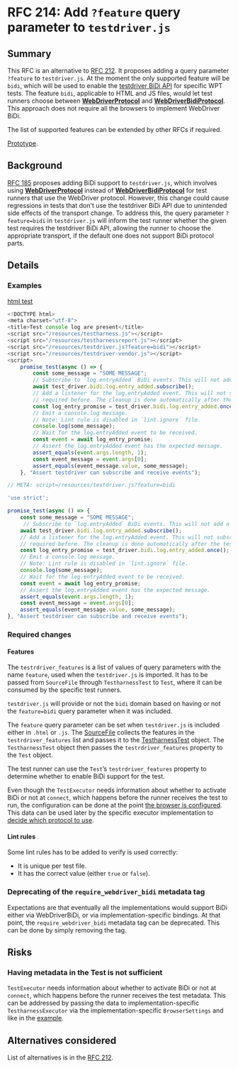 # RFC 214: Add `?feature` query parameter to `testdriver.js`

## Summary

This RFC is an alternative to [RFC 212](https://github.com/web-platform-tests/rfcs/pull/212). It proposes adding a query parameter `?feature` to `testdriver.js`. At the moment the only supported feature will be `bidi`, which will be used to enable the [testdriver BiDi API](https://github.com/web-platform-tests/rfcs/blob/master/rfcs/testdriver_bidi.md) for specific WPT tests. The feature `bidi`, applicable to HTML and JS files, would let test runners choose between [**WebDriverProtocol**](https://github.com/web-platform-tests/wpt/blob/f54cd920024da0857fdc5b036f16a7d1fd8792fd/tools/wptrunner/wptrunner/executors/executorwebdriver.py#L587) and [**WebDriverBidiProtocol**](https://github.com/web-platform-tests/wpt/blob/f54cd920024da0857fdc5b036f16a7d1fd8792fd/tools/wptrunner/wptrunner/executors/executorwebdriver.py#L679). This approach does not require all the browsers to implement WebDriver BiDi.

The list of supported features can be extended by other RFCs if required.

[Prototype](TODO).

## Background

[RFC 185](https://github.com/web-platform-tests/rfcs/blob/master/rfcs/testdriver_bidi.md) proposes adding BiDi support to  `testdriver.js`, which involves using [**WebDriverProtocol**](https://github.com/web-platform-tests/wpt/blob/f54cd920024da0857fdc5b036f16a7d1fd8792fd/tools/wptrunner/wptrunner/executors/executorwebdriver.py#L587) instead of [**WebDriverBidiProtocol**](https://github.com/web-platform-tests/wpt/blob/f54cd920024da0857fdc5b036f16a7d1fd8792fd/tools/wptrunner/wptrunner/executors/executorwebdriver.py#L679) for test runners that use the WebDriver protocol. However, this change could cause regressions in tests that don't use the testdriver BiDi API due to unintended side effects of the transport change. To address this, the query parameter `?feature=bidi` in `testdriver.js` will inform the test runner whether the given test requires the testdriver BiDi API, allowing the runner to choose the appropriate transport, if the default one does not support BiDi protocol parts.

## Details

### Examples

[html test](https://github.com/web-platform-tests/wpt/blob/9395d384f5c69a9a3a7fc4de04249f77500b2d3f/infrastructure/webdriver/bidi/subscription.html#L3)
```javascript
<!DOCTYPE html>
<meta charset="utf-8">
<title>Test console log are present</title>
<script src="/resources/testharness.js"></script>
<script src="/resources/testharnessreport.js"></script>
<script src="/resources/testdriver.js?feature=bidi"></script>
<script src="/resources/testdriver-vendor.js"></script>
<script>
    promise_test(async () => {
        const some_message = "SOME MESSAGE";
        // Subscribe to `log.entryAdded` BiDi events. This will not add a listener to the page.
        await test_driver.bidi.log.entry_added.subscribe();
        // Add a listener for the log.entryAdded event. This will not subscribe to the event, so the subscription is
        // required before. The cleanup is done automatically after the test is finished.
        const log_entry_promise = test_driver.bidi.log.entry_added.once();
        // Emit a console.log message.
        // Note: Lint rule is disabled in `lint.ignore` file.
        console.log(some_message);
        // Wait for the log.entryAdded event to be received.
        const event = await log_entry_promise;
        // Assert the log.entryAdded event has the expected message.
        assert_equals(event.args.length, 1);
        const event_message = event.args[0];
        assert_equals(event_message.value, some_message);
    }, "Assert testdriver can subscribe and receive events");
```

```javascript
// META: script=/resources/testdriver.js?feature=bidi

'use strict';

promise_test(async () => {
    const some_message = "SOME MESSAGE";
     // Subscribe to `log.entryAdded` BiDi events. This will not add a listener to the page.
    await test_driver.bidi.log.entry_added.subscribe();
    // Add a listener for the log.entryAdded event. This will not subscribe to the event, so the subscription is
    // required before. The cleanup is done automatically after the test is finished.
    const log_entry_promise = test_driver.bidi.log.entry_added.once();
    // Emit a console.log message.
    // Note: Lint rule is disabled in `lint.ignore` file.
    console.log(some_message);
    // Wait for the log.entryAdded event to be received.
    const event = await log_entry_promise;
    // Assert the log.entryAdded event has the expected message.
    assert_equals(event.args.length, 1);
    const event_message = event.args[0];
    assert_equals(event_message.value, some_message);
}, "Assert testdriver can subscribe and receive events");
```

### Required changes

#### Features

The `testrdriver_features` is a list of values of query parameters with the name `feature`, used when the `testdriver.js` is imported. It has to be passed from `SourceFile` through `TestharnessTest` to `Test`, where it can be consumed by the specific test runners.

`testdriver.js` will provide or not the `bidi` domain based on having or not the `feature=bidi` query parameter when it was included.

The `feature` query parameter can be set when `testdriver.js` is included either in `.html` or `.js`. The [SourceFile](https://github.com/web-platform-tests/wpt/blob/9395d384f5c69a9a3a7fc4de04249f77500b2d3f/tools/manifest/sourcefile.py#L503) collects the features in the `testrdriver_features` list and passes it to the [TestharnessTest](https://github.com/web-platform-tests/wpt/blob/9395d384f5c69a9a3a7fc4de04249f77500b2d3f/tools/manifest/item.py#L169) object. The `TestharnessTest` object then passes the `testrdriver_features` property to the `Test` object.

The test runner can use the `Test`’s `testrdriver_features` property to determine whether to enable BiDi support for the test.

Even though the `TestExecutor` needs information about whether to activate BiDi or not at `connect`, which happens before the runner receives the test to run, the configuration can be done at the point [the browser is configured](https://github.com/web-platform-tests/wpt/pull/48618/files#diff-0df24b5b583c460182e687f7dc7a6a79dd2cd3389bc4a96f48483f60fceb51f7R272). This data can be used later by the specific executor implementation to [decide which protocol to use](https://github.com/web-platform-tests/wpt/pull/48618/files#diff-c2f15328bc1ddfa8fb93c09ae41651e2bcfdad4f257932263a3e92c3f8deffceR248).

#### Lint rules

Some lint rules has to be added to verify is used correctly:
* It is unique per test file.
* It has the correct value (either `true` or `false`).

### Deprecating of the `require_webdriver_bidi` metadata tag

Expectations are that eventually all the implementations would support BiDi either via WebDriverBiDi, or via implementation-specific bindings. At that point, the `require_webdriver_bidi` metadata tag can be deprecated. This can be done by simply removing the tag.

## Risks

### Having metadata in the Test is not sufficient

`TestExecutor` needs information about whether to activate BiDi or not at `connect`, which happens before the runner receives the test metadata. This can be addressed by passing the data to implementation-specific `TestharnessExecutor` via the implementation-specific `BrowserSettings` and  like in the [example](https://github.com/web-platform-tests/wpt/pull/48618/files#diff-0df24b5b583c460182e687f7dc7a6a79dd2cd3389bc4a96f48483f60fceb51f7R269).

## Alternatives considered

List of alternatives is in the [RFC 212](https://github.com/web-platform-tests/rfcs/pull/212).

